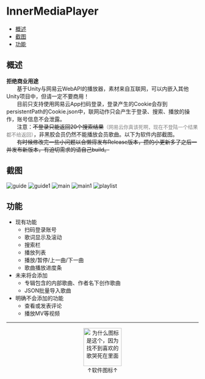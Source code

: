# InnerMediaPlayer

- [概述](#概述)
- [截图](#截图)
- [功能](#功能)

## 概述

**拒绝商业用途**<br>
&nbsp;&nbsp;&nbsp;&nbsp;&nbsp;&nbsp;&nbsp;基于Unity与网易云WebAPI的播放器，素材来自互联网，可以内嵌入其他Unity项目中，但请一定不要商用！<br>
&nbsp;&nbsp;&nbsp;&nbsp;&nbsp;&nbsp;&nbsp;目前只支持使用网易云App扫码登录，登录产生的Cookie会存到persistentPath的Cookie.json中，联网动作只会产生于登录、搜索、播放的操作，账号信息不会泄露。<br>
&nbsp;&nbsp;&nbsp;&nbsp;&nbsp;&nbsp;&nbsp;注意：<del>不登录只能返回20个搜索结果</del><font color = "gray" size = "2">（网易云你真该死啊，现在不登陆一个结果都不给返回）</font>，非黑胶会员仍然不能播放会员歌曲。以下为软件内部截图。<br>
&nbsp;&nbsp;&nbsp;&nbsp;&nbsp;&nbsp;&nbsp;<del>有时候修改完一些小问题以合懒得发布Release版本，攒的小更新多了之后一并发布新版本，有迫切需求的请自己build。</del>

## 截图

![guide](Documentation/Image/guide1.png)
![guide1](Documentation/Image/guide2.png)
![main](Documentation/Image/main.png)
![main1](Documentation/Image/main1.png)
![playlist](Documentation/Image/playlist.png)

## 功能

- 现有功能
    - 扫码登录账号
    - 歌词显示及滚动
    - 搜索栏
    - 播放列表
    - 播放/暂停/上一曲/下一曲
    - 歌曲播放进度条
- 未来将会添加
    - 专辑包含的内部歌曲、作者名下创作歌曲
    - JSON批量导入歌曲
- 明确不会添加的功能
    - 查看或发表评论
    - 播放MV等视频

---

<div align="center">
    <img src="Documentation/Image/icon.png" title="为什么图标是这个，因为找不到喜欢的歌哭死在里面" height=100 width=100><br>
    <body>↑软件图标↑</body>
</div>